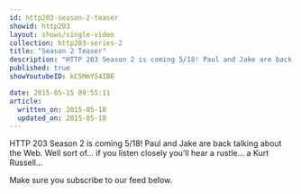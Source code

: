 ```yaml
---
id: http203-season-2-teaser
showid: http203
layout: shows/single-video
collection: http203-series-2
title: "Season 2 Teaser"
description: "HTTP 203 Season 2 is coming 5/18! Paul and Jake are back talking about the Web. Well sort of... if you listen closely you’ll hear a rustle… a Kurt Russell…"
published: true
showYoutubeID: kC5MmY54IBE

date: 2015-05-15 09:55:11
article:
  written_on: 2015-05-18
  updated_on: 2015-05-18
---
```


HTTP 203 Season 2 is coming 5/18! Paul and Jake are back talking about the Web. Well sort of... if you listen closely you’ll hear a rustle… a Kurt Russell…

Make sure you subscribe to our feed below.
